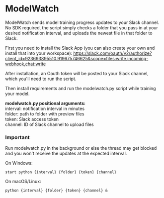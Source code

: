 # ModelWatch

ModelWatch sends model training progress updates to your Slack channel. No SDK required, the script simply checks a folder that you pass in at your desired notification interval, and uploads the newest file in that folder to Slack.

First you need to install the Slack App (you can also create your own and install that into your workspace): https://slack.com/oauth/v2/authorize?client_id=923693895510.919675746625&scope=files:write,incoming-webhook,chat:write

After installation, an Oauth token will be posted to your Slack channel, which you'll need to run the script.

Then install requirements and run the modelwatch.py script while training your model.

**modelwatch.py positional arguments:**  
interval: notification interval in minutes     
folder: path to folder with preview files  
token: Slack access token  
channel: ID of Slack channel to upload files   

### Important

Run modelwatch.py in the background or else the thread may get blocked and you won't receive the updates at the expected interval.

On Windows:

    start python {interval} {folder} {token} {channel}

On macOS/Linux:

    python {interval} {folder} {token} {channel} &
  

  
 
  
  

